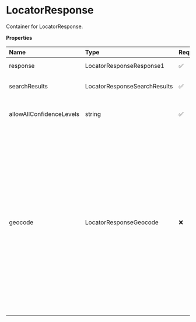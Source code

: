 # LocatorResponse

Container for LocatorResponse.

**Properties**

| Name                     | Type                         | Required | Description                                                                                                                                                                                                                                                        |
| :----------------------- | :--------------------------- | :------- | :----------------------------------------------------------------------------------------------------------------------------------------------------------------------------------------------------------------------------------------------------------------- |
| response                 | LocatorResponseResponse1     | ✅       | Container for Response.                                                                                                                                                                                                                                            |
| searchResults            | LocatorResponseSearchResults | ✅       | Container for search results.                                                                                                                                                                                                                                      |
| allowAllConfidenceLevels | string                       | ✅       | Confidence level. Valid values: True or False                                                                                                                                                                                                                      |
| geocode                  | LocatorResponseGeocode       | ❌       | Geocode is the latitude and longitude of the origin address. The Geocode is provided in the first successful response. Required to be returned when the origin address or phone number is submitted in the request.Will not be returned when the requestoption =64 |

<!-- This file was generated by liblab | https://liblab.com/ -->
